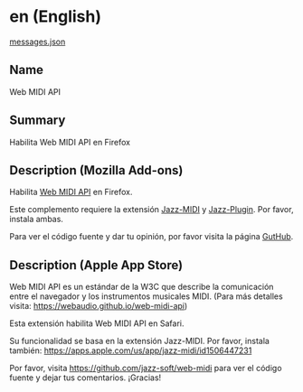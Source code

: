 # en (English)

[messages.json](../firefox/web-midi/_locales/en/messages.json)

## Name
Web MIDI API

## Summary
Habilita Web MIDI API en Firefox

## Description (Mozilla Add-ons)
Habilita <a href=http://webaudio.github.io/web-midi-api>Web MIDI API</a> en Firefox.

Este complemento requiere la extensión <a href=https://addons.mozilla.org/firefox/addon/jazz-midi>Jazz-MIDI</a> y <a href=https://jazz-soft.net>Jazz-Plugin</a>. Por favor, instala ambas.

Para ver el código fuente y dar tu opinión, por favor visita la página <a href=https://github.com/jazz-soft/web-midi>GutHub</a>.

## Description (Apple App Store)
Web MIDI API es un estándar de la W3C que describe la comunicación entre el navegador y los instrumentos musicales MIDI.
(Para más detalles visita: https://webaudio.github.io/web-midi-api)

Esta extensión habilita Web MIDI API en Safari.

Su funcionalidad se basa en la extensión Jazz-MIDI. Por favor, instala también:
https://apps.apple.com/us/app/jazz-midi/id1506447231

Por favor, visita https://github.com/jazz-soft/web-midi para ver el código fuente y dejar tus comentarios. ¡Gracias!